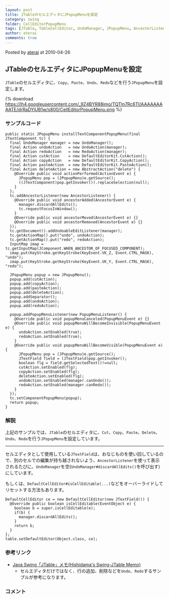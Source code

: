 ```yaml
---
layout: post
title: JTableのセルエディタにJPopupMenuを設定
category: swing
folder: CellEditorPopupMenu
tags: [JTable, TableCellEditor, UndoManager, JPopupMenu, AncestorListener]
author: aterai
comments: true
---
```


Posted by [aterai](http://terai.xrea.jp/aterai.html) at 2010-04-26

## JTableのセルエディタにJPopupMenuを設定
`JTable`のセルエディタに、`Copy`、`Paste`、`Undo`、`Redo`などを行う`JPopupMenu`を設定します。

{% download https://lh4.googleusercontent.com/_9Z4BYR88imo/TQTIn7Rc6TI/AAAAAAAAATE/drRaDYiUB1w/s800/CellEditorPopupMenu.png %}

### サンプルコード
<pre class="prettyprint"><code>public static JPopupMenu installTextComponentPopupMenu(final JTextComponent tc) {
  final UndoManager manager = new UndoManager();
  final Action undoAction   = new UndoAction(manager);
  final Action redoAction   = new RedoAction(manager);
  final Action cutAction    = new DefaultEditorKit.CutAction();
  final Action copyAction   = new DefaultEditorKit.CopyAction();
  final Action pasteAction  = new DefaultEditorKit.PasteAction();
  final Action deleteAction = new AbstractAction("delete") {
    @Override public void actionPerformed(ActionEvent e) {
      JPopupMenu pop = (JPopupMenu)e.getSource();
      ((JTextComponent)pop.getInvoker()).replaceSelection(null);
    }
  };
  tc.addAncestorListener(new AncestorListener() {
    @Override public void ancestorAdded(AncestorEvent e) {
      manager.discardAllEdits();
      tc.requestFocusInWindow();
    }
    @Override public void ancestorMoved(AncestorEvent e) {}
    @Override public void ancestorRemoved(AncestorEvent e) {}
  });
  tc.getDocument().addUndoableEditListener(manager);
  tc.getActionMap().put("undo", undoAction);
  tc.getActionMap().put("redo", redoAction);
  InputMap imap = tc.getInputMap(JComponent.WHEN_ANCESTOR_OF_FOCUSED_COMPONENT);
  imap.put(KeyStroke.getKeyStroke(KeyEvent.VK_Z, Event.CTRL_MASK), "undo");
  imap.put(KeyStroke.getKeyStroke(KeyEvent.VK_Y, Event.CTRL_MASK), "redo");

  JPopupMenu popup = new JPopupMenu();
  popup.add(cutAction);
  popup.add(copyAction);
  popup.add(pasteAction);
  popup.add(deleteAction);
  popup.addSeparator();
  popup.add(undoAction);
  popup.add(redoAction);

  popup.addPopupMenuListener(new PopupMenuListener() {
    @Override public void popupMenuCanceled(PopupMenuEvent e) {}
    @Override public void popupMenuWillBecomeInvisible(PopupMenuEvent e) {
      undoAction.setEnabled(true);
      redoAction.setEnabled(true);
    }
    @Override public void popupMenuWillBecomeVisible(PopupMenuEvent e) {
      JPopupMenu pop = (JPopupMenu)e.getSource();
      JTextField field = (JTextField)pop.getInvoker();
      boolean flg = field.getSelectedText()!=null;
      cutAction.setEnabled(flg);
      copyAction.setEnabled(flg);
      deleteAction.setEnabled(flg);
      undoAction.setEnabled(manager.canUndo());
      redoAction.setEnabled(manager.canRedo());
    }
  });
  tc.setComponentPopupMenu(popup);
  return popup;
}
</code></pre>

### 解説
上記のサンプルでは、`JTable`のセルエディタに、`Cut`、`Copy`、`Paste`、`Delete`、`Undo`、`Redo`を行う`JPopupMenu`を設定しています。

- - - -
セルエディタとして使用している`JTextField`は、おなじものを使い回しているので、別のセルでの編集が持ち越されないよう、`AncestorListener`を使って表示されるたびに、`UndoManager`を空(`UndoManager#discardAllEdits()`を呼び出す)にしています。

もしくは、`DefaultCellEditor#isCellEditable(...)`などをオーバーライドしてリセットする方法もあります。

<pre class="prettyprint"><code>DefaultCellEditor ce = new DefaultCellEditor(new JTextField()) {
  @Override public boolean isCellEditable(EventObject e) {
    boolean b = super.isCellEditable(e);
    if(b) {
      manager.discardAllEdits();
    }
    return b;
  }
};
table.setDefaultEditor(Object.class, ce);
</code></pre>

### 参考リンク
- [Java Swing「JTable」メモ(Hishidama's Swing-JTable Memo)](http://www.ne.jp/asahi/hishidama/home/tech/java/swing/JTable.html)
    - セルエディタだけではなく、行の追加、削除などを`Undo`、`Redo`するサンプルが参考になります。

<!-- dummy comment line for breaking list -->

### コメント
